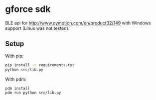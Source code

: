# gforce sdk

BLE api for http://www.oymotion.com/en/product32/149 with Windows support (Linux was not tested).

## Setup

With pip:

```sh
pip install -r requirements.txt
python src/lib.py
```

With pdm:

```sh
pdm install
pdm run python src/lib.py
```